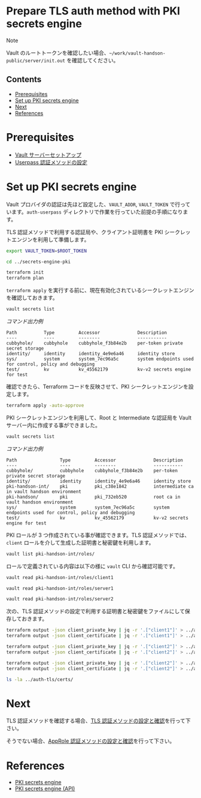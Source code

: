 # Prepare TLS auth method with PKI secrets engine

> [!NOTE]
> Vault のルートトークンを確認したい場合、`~/work/vault-handson-public/server/init.out` を確認してください。

## Contents

- [Prerequisites](#prerequisites)
- [Set up PKI secrets engine](#set-up-pki-secrets-engine)
- [Next](#next)
- [References](#references)

# Prerequisites

- [Vault サーバーセットアップ](https://github.com/itot555/vault-handson-public/tree/main/server)
- [Userpass 認証メソッドの設定](https://github.com/itot555/vault-handson-public/tree/main/auth-userpass)

# Set up PKI secrets engine

Vault プロバイダの認証は先ほど設定した、`VAULT_ADDR`, `VAULT_TOKEN` で行っています。`auth-userpass` ディレクトリで作業を行っていた前提の手順になります。

TLS 認証メソッドで利用する認証局や、クライアント証明書を PKI シークレットエンジンを利用して準備します。

```bash
export VAULT_TOKEN=$ROOT_TOKEN
```
```bash
cd ../secrets-engine-pki
```
```bash
terraform init
terraform plan
```

`terraform apply` を実行する前に、現在有効化されているシークレットエンジンを確認しておきます。

```bash
vault secrets list
```

*コマンド出力例*
```console
Path          Type         Accessor              Description
----          ----         --------              -----------
cubbyhole/    cubbyhole    cubbyhole_f3b84e2b    per-token private secret storage
identity/     identity     identity_4e9e6a46     identity store
sys/          system       system_7ec96a5c       system endpoints used for control, policy and debugging
test/         kv           kv_45562179           kv-v2 secrets engine for test
```

確認できたら、Terraform コードを反映させて、PKI シークレットエンジンを設定します。

```bash
terraform apply -auto-approve
```

PKI シークレットエンジンを利用して、Root と Intermediate な認証局を Vault サーバー内に作成する事ができました。

```bash
vault secrets list
```

*コマンド出力例*
```console
Path                Type         Accessor              Description
----                ----         --------              -----------
cubbyhole/          cubbyhole    cubbyhole_f3b84e2b    per-token private secret storage
identity/           identity     identity_4e9e6a46     identity store
pki-handson-int/    pki          pki_c38e1842          intermediate ca in vault handson environment
pki-handson/        pki          pki_732eb520          root ca in vault handson environment
sys/                system       system_7ec96a5c       system endpoints used for control, policy and debugging
test/               kv           kv_45562179           kv-v2 secrets engine for test
```

PKI ロールが 3 つ作成されている事が確認できます。TLS 認証メソッドでは、`client` ロールを介して生成した証明書と秘密鍵を利用します。

```bash
vault list pki-handson-int/roles/
```

ロールで定義されている内容は以下の様に `vault` CLI から確認可能です。

```bash
vault read pki-handson-int/roles/client1
```
```bash
vault read pki-handson-int/roles/server1
```
```bash
vault read pki-handson-int/roles/server2
```

次の、TLS 認証メソッドの設定で利用する証明書と秘密鍵をファイルにして保存しておきます。

```bash
terraform output -json client_private_key | jq -r '.["client1"]' > ../auth-tls/certs/client1_key.pem
terraform output -json client_certificate | jq -r '.["client1"]' > ../auth-tls/certs/client1_cert.pem
```
```bash
terraform output -json client_private_key | jq -r '.["client2"]' > ../auth-tls/certs/client2_key.pem
terraform output -json client_certificate | jq -r '.["client2"]' > ../auth-tls/certs/client2_cert.pem
```
```bash
terraform output -json client_private_key | jq -r '.["client2"]' > ../auth-tls/certs/client3_key.pem
terraform output -json client_certificate | jq -r '.["client2"]' > ../auth-tls/certs/client3_cert.pem
```
```bash
ls -la ../auth-tls/certs/
```

# Next

TLS 認証メソッドを確認する場合、[TLS 認証メソッドの設定と確認](https://github.com/itot555/vault-handson-public/tree/main/auth-tls)を行って下さい。

そうでない場合、[AppRole 認証メソッドの設定と確認](https://github.com/itot555/vault-handson-public/tree/main/auth-approle)を行って下さい。

# References

- [PKI secrets engine](https://developer.hashicorp.com/vault/docs/secrets/pki)
- [PKI secrets engine (API)](https://developer.hashicorp.com/vault/api-docs/secret/pki)